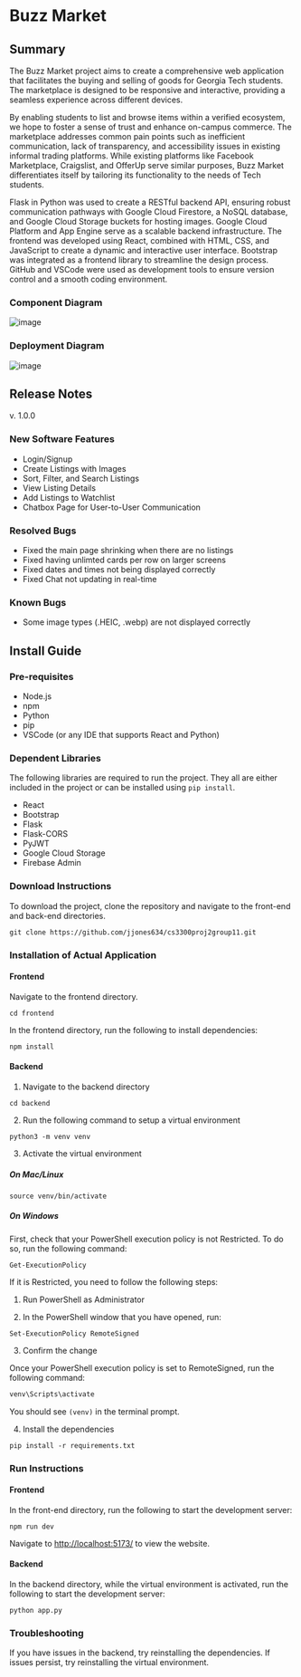 # Buzz Market

## Summary


The Buzz Market project aims to create a comprehensive web application that facilitates the buying and selling of goods for Georgia Tech students. The marketplace is designed to be responsive and interactive, providing a seamless experience across different devices.

By enabling students to list and browse items within a verified ecosystem, we hope to foster a sense of trust and enhance on-campus commerce. The marketplace addresses common pain points such as inefficient communication, lack of transparency, and accessibility issues in existing informal trading platforms. While existing platforms like Facebook Marketplace, Craigslist, and OfferUp serve similar purposes, Buzz Market differentiates itself by tailoring its functionality to the needs of Tech students.

Flask in Python was used to create a RESTful backend API, ensuring robust communication pathways with Google Cloud Firestore, a NoSQL database, and Google Cloud Storage buckets for hosting images. Google Cloud Platform and App Engine serve as a scalable backend infrastructure. The frontend was developed using React, combined with HTML, CSS, and JavaScript to create a dynamic and interactive user interface. Bootstrap was integrated as a frontend library to streamline the design process. GitHub and VSCode were used as development tools to ensure version control and a smooth coding environment.

### Component Diagram
![image](https://github.com/user-attachments/assets/65e400f2-bd1c-4e98-8932-8425e44f0fc9)

### Deployment Diagram
![image](https://github.com/user-attachments/assets/fab59683-c1f4-4ec3-9501-2c2497380bd2)

## Release Notes
v. 1.0.0

### New Software Features
- Login/Signup
- Create Listings with Images
- Sort, Filter, and Search Listings
- View Listing Details
- Add Listings to Watchlist
- Chatbox Page for User-to-User Communication

### Resolved Bugs
- Fixed the main page shrinking when there are no listings
- Fixed having unlimted cards per row on larger screens
- Fixed dates and times not being displayed correctly
- Fixed Chat not updating in real-time

### Known Bugs
- Some image types (.HEIC, .webp) are not displayed correctly

## Install Guide

### Pre-requisites
- Node.js
- npm
- Python
- pip
- VSCode (or any IDE that supports React and Python)

### Dependent Libraries
The following libraries are required to run the project.
They all are either included in the project or can be installed using `pip install`.
- React
- Bootstrap
- Flask
- Flask-CORS
- PyJWT
- Google Cloud Storage
- Firebase Admin

### Download Instructions
To download the project, clone the repository and navigate to the front-end and back-end directories.

```
git clone https://github.com/jjones634/cs3300proj2group11.git
```

### Installation of Actual Application

#### Frontend
Navigate to the frontend directory.
```
cd frontend
```

In the frontend directory, run the following to install dependencies:
```
npm install
```

#### Backend
1. Navigate to the backend directory
```
cd backend
```
2. Run the following command to setup a virtual environment

```
python3 -m venv venv
```

3. Activate the virtual environment

##### On Mac/Linux
```
source venv/bin/activate
```

##### On Windows
First, check that your PowerShell execution policy
is not Restricted. To do so, run the following command:
```
Get-ExecutionPolicy
```
If it is Restricted, you need to follow the following steps:

1. Run PowerShell as Administrator

2. In the PowerShell window that you have opened, run:
```
Set-ExecutionPolicy RemoteSigned
```
3. Confirm the change

Once your PowerShell execution policy is set to RemoteSigned,
run the following command:
```bash
venv\Scripts\activate
```

You should see `(venv)` in the terminal prompt.

4. Install the dependencies
```
pip install -r requirements.txt
```

### Run Instructions

#### Frontend
In the front-end directory, run the following to start the development server:
```
npm run dev
```

Navigate to [http://localhost:5173/](http://localhost:5173/) to view the website.

#### Backend

In the backend directory, while the virtual environment is activated, run the following to start the development server:
```
python app.py
```

### Troubleshooting
If you have issues in the backend, try reinstalling the dependencies.
If issues persist, try reinstalling the virtual environment.
